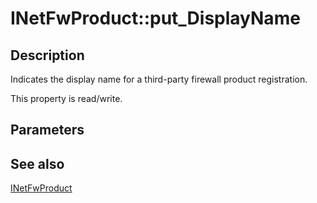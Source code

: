 # INetFwProduct::put_DisplayName

## Description

Indicates the display name for a third-party firewall product registration.

This property is read/write.

## Parameters

## See also

[INetFwProduct](https://learn.microsoft.com/previous-versions/windows/desktop/api/netfw/nn-netfw-inetfwproduct)